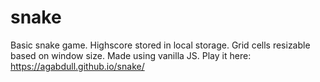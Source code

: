 # snake
Basic snake game.  Highscore stored in local storage.  Grid cells resizable based on window size.  Made using vanilla JS.
Play it here: https://agabdull.github.io/snake/
